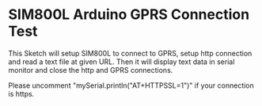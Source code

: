 # SIM800L Arduino GPRS Connection Test

This Sketch will setup SIM800L to connect to GPRS, setup http connection and read a text file at given URL.
Then it will display text data in serial monitor and close the http and GPRS connections.

Please uncomment "mySerial.println("AT+HTTPSSL=1")" if your connection is https.

